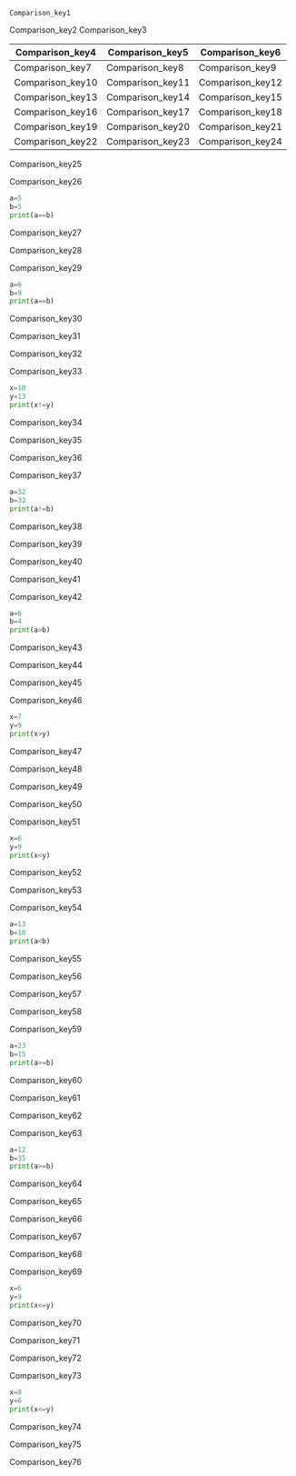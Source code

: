 ```ngMeta
Comparison_key1
```

Comparison_key2
Comparison_key3



|Comparison_key4|Comparison_key5|Comparison_key6|
|-----------|-----------|-----------|
|Comparison_key7|Comparison_key8|Comparison_key9|
|Comparison_key10|Comparison_key11|Comparison_key12|
|Comparison_key13|Comparison_key14|Comparison_key15|
|Comparison_key16|Comparison_key17|Comparison_key18|
|Comparison_key19|Comparison_key20|Comparison_key21|
|Comparison_key22|Comparison_key23|Comparison_key24|

Comparison_key25


Comparison_key26


```python
a=5
b=5
print(a==b)
```
Comparison_key27


Comparison_key28



Comparison_key29


```python
a=6
b=9
print(a==b)
```
Comparison_key30


Comparison_key31


Comparison_key32



Comparison_key33


```python
x=10
y=13
print(x!=y)
```
Comparison_key34


Comparison_key35


Comparison_key36



Comparison_key37


```python
a=32
b=32
print(a!=b)
```
Comparison_key38


Comparison_key39


Comparison_key40


Comparison_key41



Comparison_key42


```python
a=6
b=4
print(a>b) 
```
Comparison_key43


Comparison_key44


Comparison_key45


Comparison_key46


```python
x=7
y=9
print(x>y)
```
Comparison_key47


Comparison_key48


Comparison_key49



Comparison_key50


Comparison_key51


```python
x=6
y=9
print(x<y)
```
Comparison_key52


Comparison_key53



Comparison_key54


```python
a=13
b=10
print(a<b)
```
Comparison_key55


Comparison_key56


Comparison_key57



Comparison_key58


Comparison_key59


```python
a=23
b=15
print(a>=b) 
```
Comparison_key60


Comparison_key61


Comparison_key62


Comparison_key63


```python
a=12
b=35
print(a>=b)
```
Comparison_key64


Comparison_key65


Comparison_key66


Comparison_key67


Comparison_key68


Comparison_key69


```python
x=6
y=9
print(x<=y)
```
Comparison_key70


Comparison_key71


Comparison_key72


Comparison_key73


```python
x=8
y=6
print(x<=y)
```
Comparison_key74


Comparison_key75


Comparison_key76
